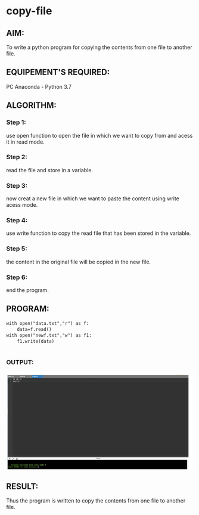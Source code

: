 # copy-file
## AIM:
To write a python program for copying the contents from one file to another file.
## EQUIPEMENT'S REQUIRED: 
PC
Anaconda - Python 3.7
## ALGORITHM: 
### Step 1:
use open function to open the file in which we want to copy from and acess it in read mode.
### Step 2: 
 read the file and store in a variable.
### Step 3: 
now creat a new file in which we want to paste the content using write acess mode.
### Step 4:  
use write function to copy the read file that has been stored in the variable.
### Step 5: 
the content in the original file will be copied in the new file.
### Step 6: 
end the program. 
## PROGRAM:
~~~
with open("data.txt","r") as f:
    data=f.read()
with open("newf.txt","w") as f1:
    f1.write(data)
    
~~~
### OUTPUT:
![githublogo](program.jpg)
## RESULT:
Thus the program is written to copy the contents from one file to another file.
